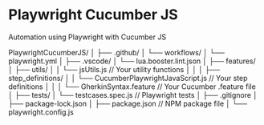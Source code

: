 # Playwright Cucumber JS

Automation using Playwright with Cucumber JS

PlaywrightCucumberJS/
│
├── .github/
│   └── workflows/
│       └── playwright.yml
│
├── .vscode/
│   └── lua.booster.lint.json
│
├── features/
│   ├── utils/
│   │   └── jsUtils.js  // Your utility functions
│   │
│   ├── step_definitions/
│   │   └── CucumberPlaywrightJavaScript.js  // Your step definitions
│   │
│   └── GherkinSyntax.feature  // Your Cucumber .feature file
│
├── tests/
│   └── testcases.spec.js  // Playwright tests
│
├── .gitignore
│
├── package-lock.json
│
├── package.json  // NPM package file
│
└── playwright.config.js



